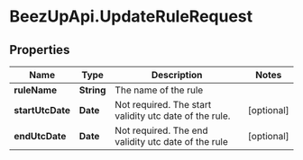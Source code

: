 # BeezUpApi.UpdateRuleRequest

## Properties
Name | Type | Description | Notes
------------ | ------------- | ------------- | -------------
**ruleName** | **String** | The name of the rule | 
**startUtcDate** | **Date** | Not required. The start validity utc date of the rule. | [optional] 
**endUtcDate** | **Date** | Not required. The end validity utc date of the rule | [optional] 


